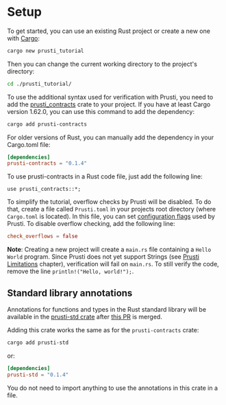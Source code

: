 # Setup

To get started, you can use an existing Rust project or create a new one with [Cargo](https://doc.rust-lang.org/cargo/):

```sh
cargo new prusti_tutorial
```
Then you can change the current working directory to the project's directory:
```sh
cd ./prusti_tutorial/
```


To use the additional syntax used for verification with Prusti, you need to add the [prusti_contracts](https://docs.rs/prusti-contracts/latest/prusti_contracts/) crate to your project. If you have at least Cargo version 1.62.0, you can use this command to add the dependency:
```sh
cargo add prusti-contracts
```
For older versions of Rust, you can manually add the dependency in your Cargo.toml file:
```toml
[dependencies]
prusti-contracts = "0.1.4"
```

To use prusti-contracts in a Rust code file, just add the following line:
```rust,ignore
use prusti_contracts::*;
```


To simplify the tutorial, overflow checks by Prusti will be disabled. To do that, create a file called `Prusti.toml` in your projects root directory (where `Cargo.toml` is located).
In this file, you can set [configuration flags](https://viperproject.github.io/prusti-dev/dev-guide/config/flags.html) used by Prusti. To disable overflow checking, add the following line:
```toml
check_overflows = false
```

**Note**: Creating a new project will create a `main.rs` file containing a `Hello World` program. Since Prusti does not yet support Strings (see [Prusti Limitations](../capabilities/limitations.md#strings-and-string-slices) chapter), verification will fail on `main.rs`. To still verify the code, remove the line `println!("Hello, world!");`.


## Standard library annotations

Annotations for functions and types in the Rust standard library will be available in the [prusti-std crate](https://crates.io/crates/prusti-std) after [this PR](https://github.com/viperproject/prusti-dev/pull/1249) is merged.

Adding this crate works the same as for the `prusti-contracts` crate:
```sh
cargo add prusti-std
```
or:
```toml
[dependencies]
prusti-std = "0.1.4"
```
You do not need to import anything to use the annotations in this crate in a file.

